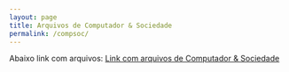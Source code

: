 ```yaml
---
layout: page
title: Arquivos de Computador & Sociedade
permalink: /compsoc/
---
```


Abaixo link com arquivos:
<a href="https://drive.google.com/open?id=0B5V4-gDXyXF2Xy0xVURBMmI3Qjg">Link com arquivos de Computador & Sociedade</a>

